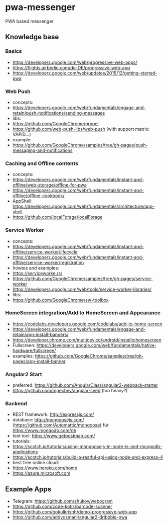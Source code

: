 # pwa-messenger
PWA based messenger

## Knowledge base
### Basics
* https://developers.google.com/web/progressive-web-apps/
* https://flights.airberlin.com/de-DE/progressive-web-app
* https://developers.google.com/web/updates/2015/12/getting-started-pwa

### Web Push
* concepts: 
 * https://developers.google.com/web/fundamentals/engage-and-retain/push-notifications/sending-messages
* libs:
 * https://github.com/GoogleChrome/propel
 * https://github.com/web-push-libs/web-push (with support matrix: VAPID...)
* example:
 * https://github.com/GoogleChrome/samples/tree/gh-pages/push-messaging-and-notifications

### Caching and Offline contents
* concepts:
 * https://developers.google.com/web/fundamentals/instant-and-offline/web-storage/offline-for-pwa
 * https://developers.google.com/web/fundamentals/instant-and-offline/offline-cookbook/
 * AppShell: https://developers.google.com/web/fundamentals/architecture/app-shell
* https://github.com/localForage/localForage

### Service Worker
* concepts:
 * https://developers.google.com/web/fundamentals/instant-and-offline/service-worker/lifecycle
 * https://developers.google.com/web/fundamentals/instant-and-offline/service-worker/registration
* howtos and examples:
 * https://serviceworke.rs/
 * https://github.com/GoogleChrome/samples/tree/gh-pages/service-worker
 * https://developers.google.com/web/tools/service-worker-libraries/
*  libs:
 * https://github.com/GoogleChrome/sw-toolbox

### HomeScreen integration/Add to HomeScreen and Appearance
* https://codelabs.developers.google.com/codelabs/add-to-home-screen
* https://developers.google.com/web/fundamentals/engage-and-retain/app-install-banners/
* https://developer.chrome.com/multidevice/android/installtohomescreen
* Fullscreen: https://developers.google.com/web/fundamentals/native-hardware/fullscreen/
* examples: https://github.com/GoogleChrome/samples/tree/gh-pages/app-install-banner

### Angular2 Start
* preferred: https://github.com/AngularClass/angular2-webpack-starter
* https://github.com/mgechev/angular-seed (too heavy?)

### Backend
* REST framework: http://expressjs.com/
* database: http://mongoosejs.com/ (https://github.com/Automattic/mongoose) für https://www.mongodb.com/de 
* test tool: https://www.getpostman.com/
* tutorials:
 * https://scotch.io/tutorials/using-mongoosejs-in-node-js-and-mongodb-applications
 * https://scotch.io/tutorials/build-a-restful-api-using-node-and-express-4
* best free online cloud: 
 * https://www.heroku.com/home
 * https://azure.microsoft.com 

## Example Apps
* Telegram: https://github.com/zhukov/webogram
* https://github.com/code-kotis/barcode-scanner
* https://github.com/gokulkrishh/demo-progressive-web-app
* https://github.com/addyosmani/angular2-dribbble-pwa
